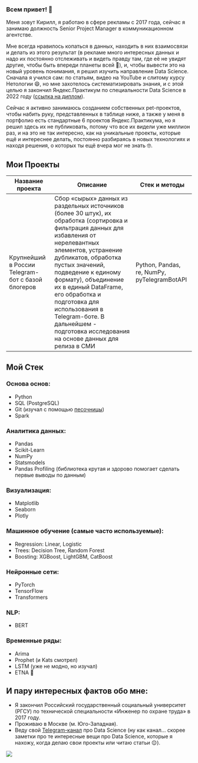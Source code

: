 ### Всем привет! 👋

Меня зовут Кирилл, я работаю в сфере рекламы с 2017 года, сейчас я занимаю должность Senior Project Manager в коммуникационном агентстве.

Мне всегда нравилось копаться в данных, находить в них взаимосвязи и делать из этого результат (в рекламе много интересных данных и надо их постоянно отслеживать и видеть правду там, где  её не увидят другие, чтобы быть впереди планеты всей 🙂), и, чтобы вывести это на новый уровень понимания, я решил изучить направление Data Science. Сначала я учился сам: по статьям, видео на YouTube и слитому курсу Нетологии 😄, но мне захотелось систематизировать знания, и с этой целью я закончил Яндекс.Практикум по специальности Data Science в 2022 году ([ссылка на диплом](https://drive.google.com/drive/folders/1DY9QuesYjoFWEUuczpfvV3AhUJ74alXc?usp=sharing)).

Сейчас я активно занимаюсь созданием собственных pet-проектов, чтобы набить руку, представленных в таблице ниже, а также у меня в портфолио есть стандартные 6 проектов Яндекс.Практикума, но я решил здесь их не публиковать, потому что все их видели уже миллион раз, и на это не так интересно, как на уникальные проекты, которые ещё и интереснее делать, постоянно разбираясь в новых технологиях и находя решения, о которых ты ещё вчера мог не знать 🤓.

## Мои Проекты

| Название проекта | Описание | Стек и методы |
|-------------------|-------------------|--------------|
| Крупнейший в России Telegram-бот с базой блогеров | Сбор «сырых» данных из раздельных источников (более 30 штук), их обработка (сортировка и фильтрация данных для избавления от нерелевантных элементов, устранение дубликатов, обработка пустых значений, подведение к единому формату), объединение их в единый DataFrame, его обработка и подготовка для использования в Telegram-боте. В дальнейшем - подготовка исследования на основе данных для релиза в СМИ | Python, Pandas, re, NumPy, pyTelegramBotAPI |


## Мой Стек

### Основа основ:
- Python
- SQL (PostgreSQL)
- Git (изучал с помощью [песочницы](https://learngitbranching.js.org/?locale=ru_RU))
- Spark

### Аналитика данных:
- Pandas
- Scikit-Learn
- NumPy
- Statsmodels
- Pandas Profiling (библиотека крутая и здорово помогает сделать первые выводы по данным)

### Визуализация:
- Matplotlib
- Seaborn
- Plotly

### Машинное обучение (самые часто используемые):
- Regression: Linear, Logistic
- Trees: Decision Tree, Random Forest
- Boosting: XGBoost, LightGBM, CatBoost

### Нейронные сети:
- PyTorch
- TensorFlow
- Transformers

### NLP:
- BERT

### Временные ряды:
- Arima
- Prophet (и Kats смотрел)
- LSTM (уже не модно, но изучал)
- ETNA 💛



## И пару интересных фактов обо мне:

+ Я закончил Российский государственный социальный университет (РГСУ) по технической специальности «Инженер по охране труда» в 2017 году.
+ Проживаю в Москве (м. Юго-Западная).
+ Веду свой [Telegram-канал](https://t.me/Junior_and_DataScience) про Data Science (ну как канал... скорее заметки про те интересные вещи про Data Science, которые я нахожу, когда делаю свои проекты или читаю статьи 😌).

![](https://komarev.com/ghpvc/?username=KirillinIT)
